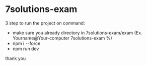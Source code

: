 # 7solutions-exam

3 step to run the project on command:
- make sure you already directory in 7solutions-exam/exam (Ex. Yourname@Your-computer 7solutions-exam %)
- npm i --force
- npm run dev

thank you
